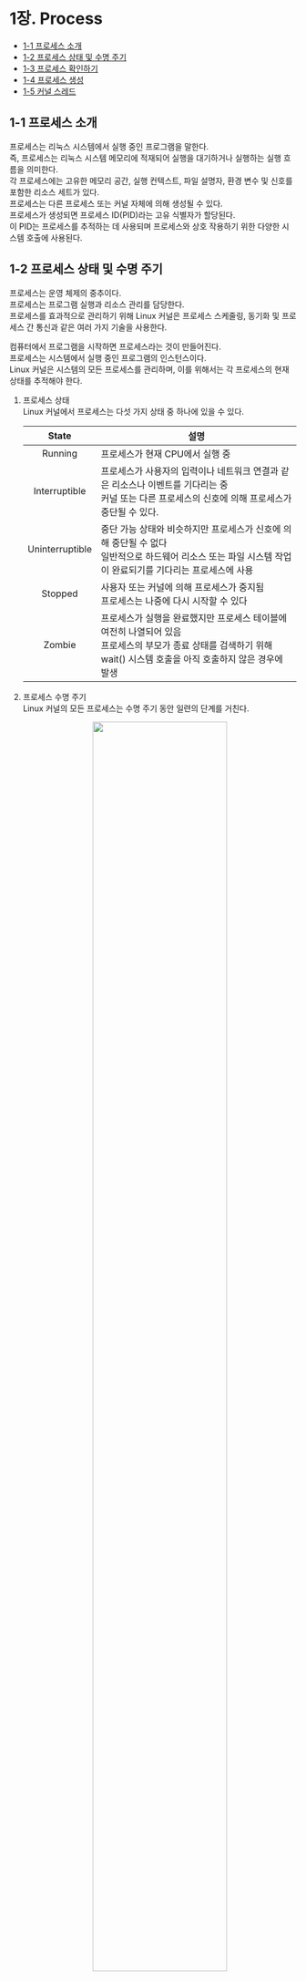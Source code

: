 # 1장. Process

  * [1-1 프로세스 소개](#1-1-프로세스-소개)
  * [1-2 프로세스 상태 및 수명 주기](#1-2-프로세스-상태-및-수명-주기)
  * [1-3 프로세스 확인하기](#1-3-프로세스-확인하기)
  * [1-4 프로세스 생성](#1-4-프로세스-생성)
  * [1-5 커널 스레드](#1-5-커널-스레드)

## 1-1 프로세스 소개
  프로세스는 리눅스 시스템에서 실행 중인 프로그램을 말한다.  
  즉, 프로세스는 리눅스 시스템 메모리에 적재되어 실행을 대기하거나 실행하는 실행 흐름을 의미한다.  
  각 프로세스에는 고유한 메모리 공간, 실행 컨텍스트, 파일 설명자, 환경 변수 및 신호를 포함한 리소스 세트가 있다.  
  프로세스는 다른 프로세스 또는 커널 자체에 의해 생성될 수 있다.  
  프로세스가 생성되면 프로세스 ID(PID)라는 고유 식별자가 할당된다.  
  이 PID는 프로세스를 추적하는 데 사용되며 프로세스와 상호 작용하기 위한 다양한 시스템 호출에 사용된다.

## 1-2 프로세스 상태 및 수명 주기
  프로세스는 운영 체제의 중추이다.  
  프로세스는 프로그램 실행과 리소스 관리를 담당한다.  
  프로세스를 효과적으로 관리하기 위해 Linux 커널은 프로세스 스케줄링, 동기화 및 프로세스 간 통신과 같은 여러 가지 기술을 사용한다.  
  
  컴퓨터에서 프로그램을 시작하면 프로세스라는 것이 만들어진다.  
  프로세스는 시스템에서 실행 중인 프로그램의 인스턴스이다.  
  Linux 커널은 시스템의 모든 프로세스를 관리하며, 이를 위해서는 각 프로세스의 현재 상태를 추적해야 한다.  
  
  1. 프로세스 상태  
    Linux 커널에서 프로세스는 다섯 가지 상태 중 하나에 있을 수 있다.

      |State|설명|
      |:--:|--|
      |Running|프로세스가 현재 CPU에서 실행 중|
      |Interruptible|프로세스가 사용자의 입력이나 네트워크 연결과 같은 리소스나 이벤트를 기다리는 중<br>커널 또는 다른 프로세스의 신호에 의해 프로세스가 중단될 수 있다.|
      |Uninterruptible|중단 가능 상태와 비슷하지만 프로세스가 신호에 의해 중단될 수 없다<br>일반적으로 하드웨어 리소스 또는 파일 시스템 작업이 완료되기를 기다리는 프로세스에 사용|
      |Stopped|사용자 또는 커널에 의해 프로세스가 중지됨<br>프로세스는 나중에 다시 시작할 수 있다|
      |Zombie|프로세스가 실행을 완료했지만 프로세스 테이블에 여전히 나열되어 있음<br>프로세스의 부모가 종료 상태를 검색하기 위해 wait() 시스템 호출을 아직 호출하지 않은 경우에 발생|

  2. 프로세스 수명 주기  
      Linux 커널의 모든 프로세스는 수명 주기 동안 일련의 단계를 거친다.  
      <center><img src="../images/1.Process/Process_LifeCycle.png" width="70%" height="75%"></center>
      이러한 단계는 다음과 같다.  
      
      1. Creation  
        새 프로세스가 시작되면 커널에 의해 생성됩니다. 프로세스에 프로세스 ID(PID)가 할당되고 프로세스 테이블에 추가된다.
      2. Ready  
        프로세스가 생성되면 준비 상태가 됩니다. 이 상태에서는 프로세스가 CPU를 사용할 수 있게 되기를 기다린다.
      3. Running  
        CPU를 사용할 수 있게 되면 프로세스가 실행 중 상태가 되어 실행을 시작한다.
      4. Blocked  
        프로세스가 리소스나 이벤트를 기다려야 하는 경우 프로세스는 차단됨 상태가 된다.  
        이 상태에서는 프로세스가 CPU 시간을 사용하지 않는다.
      5. Terminated  
        프로세스가 실행을 완료하면 종료 상태가 된다.  
        이 시점에서 프로세스는 프로세스 테이블에서 제거되고 해당 리소스가 해제된다.

  Linux 커널이 시스템에서 프로세스를 관리하는 방법을 이해하려면 프로세스 상태와 수명 주기를 이해하는 것이 중요하다.  
  프로세스 상태를 모니터링하면 시스템의 성능이나 안정성에 영향을 미칠 수 있는 문제를 식별할 수 있다.

## 1-3 프로세스 확인하기  
  Linux에서 프로세스를 확인하는 데 사용되는 몇 가지 일반적인 도구와 명령어를 알아보자.  
  
  1. ps 명령어  
    ps 명령은 시스템에서 실행 중인 프로세스에 대한 정보를 표시하는 데 사용된다.  
    기본적으로 현재 터미널 세션과 연결된 프로세스에 대한 정보를 표시한다.  
    또한 다양한 옵션과 함께 사용하여 실행 중인 프로세스에 대한 보다 자세한 정보를 표시할 수 있다.

      * 옵션  
        |옵션|설명|
        |--|--|
        |aux|시스템 및 사용자 프로세스를 포함하여 시스템에서 실행 중인 모든 프로세스를 자세한 형식으로 표시<br>(PID, CPU 및 메모리 사용량, 명령 이름, 사용자 및 그룹 ID)|
        |-ef|시스템 및 사용자 프로세스를 포함하여 시스템에서 실행 중인 모든 프로세스를 표시|
        |-e|시스템에서 실행 중인 모든 프로세스를 표시하지만 프로세스 계층 구조나 프로세스에 대한 추가 정보는 표시하지 않음|
        |-l|프로세스 상태, 사용된 CPU 시간 및 프로세스를 시작하는 데 사용된 명령줄 인수와 같은 추가 정보를 포함하여 프로세스의 긴 목록을 표시|
        |-f|사용자 및 그룹 ID, 프로세스 상태 및 상위 프로세스 ID와 같은 추가 정보를 포함하여 프로세스의 전체 목록을 표시|
        |-o|ps 명령의 출력 형식을 사용자 지정할 수 있다.<br>표시할 열과 열의 순서를 지정할 수 있다.|
        |-C|명령 이름으로 프로세스를 필터링|
        |-u|사용자 ID로 프로세스를 필터링|
        |-p|특정 프로세스 ID에 대한 정보를 표시|

  2. top 명령  
    top 명령은 시스템에서 실행 중인 프로세스와 해당 프로세스의 리소스 사용률에 대한 실시간 정보를 표시하는 데 사용된다.  
    CPU 사용량, 메모리 사용량 등과 같은 다양한 기준으로 정렬할 수 있는 시스템의 동적 보기를 표시한다.  
  
  3. htop 명령  
    htop 명령은 상위 명령의 고급 버전으로, 보다 사용자 친화적인 인터페이스와 추가 기능을 제공한다.  
    사용자가 다양한 기준으로 프로세스를 정렬하고 터미널에서 직접 프로세스를 종료할 수 있는 대화형 프로세스 뷰어 및 프로세스 관리자이다. 
  
## 1-4 프로세스 생성  
  리눅스에서 프로세스는 실행 중인 프로그램이다.  
  프로세스는 Linux에서 작업의 기본 단위이며 운영 체제 또는 다른 프로세스에 의해 생성될 수 있다.

  `fork()` 시스템 호출은 호출 프로세스를 복제하여 새 프로세스를 만든다.  
  자식 프로세스라고 하는 새 프로세스는 부모 프로세스라고 하는 호출 프로세스의 정확한 복사본이다.  
  `fork()` 시스템 호출은 부모 프로세스와 자식 프로세스에 한 번씩 두 번 반환한다.  
  부모 프로세스의 반환 값은 자식 프로세스의 프로세스 ID(PID)이며, 자식 프로세스의 반환 값은 0이다.

  ``` c
  #include <stdio.h>
  #include <unistd.h>

  int main() {
      pid_t pid;

      pid = fork();

      if (pid < 0) {
          fprintf(stderr, "Failed to fork process\n");
          return 1;
      } else if (pid == 0) {
          // This is the child process
          printf("Child process: PID=%d\n", getpid());
          execl("/bin/ls", "ls", "-l", NULL);
      } else {
          // This is the parent process
          printf("Parent process: PID=%d, Child PID=%d\n", getpid(), pid);
      }

      return 0;
  }
  ```
  이 코드에서는 `fork()`를 호출하여 새 프로세스를 생성한다.  
  `fork()`가 음수 값을 반환하면 프로세스 생성에 실패한 것이다.  
  `fork()`가 0을 반환하면 자식 프로세스에 있는 것이고, `execl()`을 사용하여 `ls` 명령을 실행한다.  
  `fork()`가 양수 값을 반환하면 부모 프로세스에 있는 것이고, 자식 프로세스의 PID를 출력한다.

## 1-5 커널 스레드
  운영 체제에서 스레드는 CPU가 독립적으로 실행할 수 있는 명령어 시퀀스이다.  
  스레드는 경량 프로세스로 간주할 수 있으며 단일 프로세스 내에서 여러 스레드가 실행될 수 있다.  
  운영 체제는 상태, 우선순위, 실행 컨텍스트 등 각 스레드에 대한 정보를 유지 관리한다.

  운영 체제는 사용자 수준 스레드 외에도 커널 스레드라고도 하는 커널 수준 스레드도 지원한다.  
  커널 스레드는 운영 체제 자체에서 생성 및 관리되며 커널 공간에서 작동한다.  
  즉, 커널 스레드는 하드웨어 장치 및 시스템 데이터 구조와 같은 시스템 리소스에 직접 액세스할 수 있다.

  커널 스레드는 운영 체제에서 시스템 리소스에 직접 액세스해야 하거나 하드웨어 인터럽트 처리 또는 파일 시스템 작업 수행과 같이 커널 공간에서 수행해야 하는 작업을 수행하는 데 사용된다.  
  커널 스레드는 커널 공간에서 실행되므로 시스템 리소스에 액세스할 때 사용자 공간과 커널 공간 사이를 전환해야 하는 사용자 수준 스레드보다 더 효율적으로 실행할 수 있다.

  1. 커널 스레드의 장단점  
      * 장점
        1. 높은 효율성  
          커널 스레드는 사용자 모드와 커널 모드 간에 컨텍스트 전환이 필요하지 않으므로 사용자 수준 스레드보다 더 효율적이다.
        2. 동시성  
          커널 스레드는 병렬로 실행할 수 있으므로 시스템의 전반적인 성능을 향상시킬 수 있다.
        3. 리소스 공유  
          커널 스레드는 추가적인 동기화 메커니즘 없이도 메모리, 파일, 네트워크 연결과 같은 리소스를 공유할 수 있다.
        4. 유연성 향상  
          커널 스레드는 커널에 의해 관리되므로 사용자 수준 스레드에서 사용할 수 없는 낮은 수준의 시스템 리소스에 액세스할 수 있다.

      * 단점  
        1. 복잡성 증가  
          커널 스레드는 사용자 수준 스레드보다 더 복잡하며 생성 및 관리에 더 많은 리소스가 필요하다.
        2. 제어력 저하  
          커널 스레드는 커널에 의해 관리되므로 프로그래머가 그 동작을 제어할 수 있는 권한이 적다.
        3. 위험 증가  
          커널 스레드를 제대로 관리하지 않으면 시스템이 불안정해질 수 있다.
        4. 디버깅 복잡성  
          커널 스레드를 디버깅하는 것은 실행의 하위 수준 특성으로 인해 사용자 수준 스레드를 디버깅하는 것보다 더 어려울 수 있다.

      전반적으로 커널 스레드는 고성능 동시 시스템을 구축하기 위한 강력한 도구이지만, 장단점을 신중하게 관리하고 고려해야 한다.

2. 커널 스레드 생성 및 관리
  커널 스레드는 Linux 커널에서 중요한 역할을 한다.  
  커널 스레드는 전적으로 커널 공간에서 작동하는 경량 프로세스이며 커널 자체에서 생성 및 관리한다.  
  애플리케이션에 의해 관리되는 사용자 공간 스레드와 달리 커널 스레드는 사용자 공간 애플리케이션에 보이지 않으며 특정 사용자 프로세스에 바인딩되지 않는다. 
  
    1. 커널 스레드 생성  
        커널 스레드는 두 개의 인수를 받는 kthread_create() 함수를 사용하여 생성된다.
        ``` c
        struct task_struct *kthread_create(int (*threadfn)(void *data),
                                          void *data,
                                          const char *namefmt, ...);
        ```
        int (*threadfn)(void *data) : 새 커널 스레드가 실행할 함수에 대한 포인터이다. 이 함수는 정수 값을 반환하고 공백 포인터를 인자로 받아야 한다. 
        void *data : 스레드 함수에 전달해야 하는 데이터에 대한 포인터이다.
        const char *namefmt : 스레드 이름을 생성하는 데 사용되는 형식 문자열이다. 형식 문자열 뒤에는 이름을 생성하는 데 필요한 추가 인수가 이어진다.

        커널 스레드가 생성되면 `wake_up_process()` 함수를 사용하여 시작할 수 있다.  
        이 함수는 커널 스레드의 `task_struct` 구조체에 대한 포인터를 인수로 받는다.  
        ``` c
        int wake_up_process(struct task_struct *tsk);
        ```
        이 함수는 커널 스레드를 "실행 가능" 상태로 만들어 커널의 스케줄러가 스케줄링할 수 있도록 한다.

    2. 커널 스레드 관리  
        커널 스레드는 `task_struct` 구조를 사용하여 관리된다.  
        이 구조체에는 스레드의 우선순위, 현재 CPU, 스케줄링 정책 등 스레드의 상태에 대한 정보가 포함되어 있다.

        커널 스레드를 종료하려면 `kthread_stop()` 함수를 사용할 수 있다.  
        이 함수는 커널 스레드의 `task_struct` 구조체에 대한 포인터를 인수로 받는다.  
        ``` c
        int kthread_stop(struct task_struct *tsk);
        ```
        이 함수는 스레드를 종료해야 함을 나타내는 플래그를 `task_struct` 구조체에 설정한다.  
        커널 스레드의 함수는 주기적으로 이 플래그를 확인하고 플래그가 설정되면 종료해야 한다.

  3. 커널 스레드와 사용자 수준 스레드의 차이점  
      커널 스레드와 사용자 수준 스레드는 운영 체제에서 스레드를 관리하고 실행하는 두 가지 다른 방식이다.  
      
      사용자 수준 스레드는 사용자 공간에서 스레드 라이브러리에 의해 관리되는 스레드이다.  
      애플리케이션에 의해 생성 및 관리되며 사용자 공간에서 실행된다.  
      사용자 수준 스레드는 스레드 라이브러리에서 제공하는 라이브러리 호출을 사용하여 생성된다.  
      스레드 라이브러리는 사용자 수준 스레드의 스케줄링과 실행 관리를 담당한다.  
      사용자 수준 스레드는 사용자 수준 리소스에 액세스할 수 있으며 권한 있는 작업을 수행할 수 없다.

      1. 커널 스레드와 사용자 수준 스레드의 차이점  
          * 스케줄링  
            커널 스레드는 CPU 사용량 및 I/O 작업과 같은 시스템 전반의 정보에 액세스할 수 있는 커널에 의해 스케줄링된다.  
            커널은 이러한 정보에 액세스할 수 있기 때문에 사용자 수준 스레드보다 커널 스레드를 더 효율적으로 스케줄링할 수 있다.  
            사용자 수준 스레드는 시스템에 대한 정보가 제한적인 스레드 라이브러리에 의해 스케줄링된다.

          * 컨텍스트 전환  
            컨텍스트 전환은 CPU에서 스레드 간에 전환하는 프로세스이다.  
            커널 스레드는 전체 프로세스 상태를 저장하고 복원하는 전체 컨텍스트 전환이 필요하다.  
            이는 커널 스레드가 사용자 공간과 다른 주소 공간을 가진 커널 공간에서 실행되기 때문이다.  
            사용자 수준 스레드에는 스레드의 실행 상태를 저장하고 복원하는 부분 컨텍스트 전환이 필요하다.  
            이는 사용자 수준 스레드가 스레드 라이브러리와 동일한 주소 공간을 가진 사용자 공간에서 실행되기 때문이다.

          * 리소스 관리  
            커널 스레드는 I/O 장치 및 메모리 관리와 같은 커널 리소스에 액세스할 수 있다.  
            이를 통해 메모리 할당 및 해제와 같은 권한 있는 작업을 수행할 수 있다.  
            사용자 수준 스레드는 시스템 리소스에 대한 액세스 권한이 제한되어 있으며 권한 있는 작업을 수행할 수 없다.

          * 성능
            커널 스레드는 커널에 의해 스케줄링되고 시스템 리소스에 액세스할 수 있기 때문에 일반적으로 사용자 수준 스레드보다 더 빠르고 효율적이다.  
            그러나 커널 스레드를 생성하고 관리하려면 커널 수준의 권한이 필요하므로 보안 위험이 발생할 수 있다.  
            사용자 수준 스레드는 생성 및 관리가 더 쉽지만 커널 스레드에 비해 속도가 느리고 효율성이 떨어진다.
